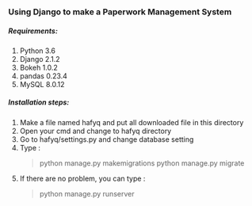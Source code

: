 ### Using Django to make a Paperwork Management System

##### Requirements:
1. Python 3.6
2. Django 2.1.2
3. Bokeh 1.0.2
4. pandas 0.23.4
5. MySQL 8.0.12

##### Installation steps:
1. Make a file named hafyq and put all downloaded file in this directory
2. Open your cmd and change to hafyq directory
3. Go to hafyq/settings.py and change database setting
4. Type :
   >python manage.py makemigrations
   >python manage.py migrate
5. If there are no problem, you can type :
   >python manage.py runserver
